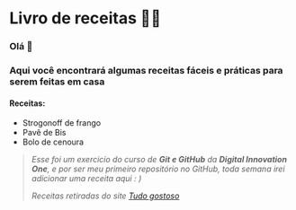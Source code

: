 # Livro de receitas :man_cook:
### Olá :wave: 
### Aqui você encontrará algumas receitas fáceis e práticas para serem feitas em casa 

#### Receitas: 
* Strogonoff de frango
* Pavê de Bis
* Bolo de cenoura     

 

> _Esse foi um exercicío do curso de **Git e GitHub** da **Digital Innovation One**, e por ser meu primeiro repositório no GitHub, toda semana irei adicionar uma receita aqui : )_
>
>
>
> *Receitas retiradas do site [Tudo gostoso](https://www.tudogostoso.com.br/)*
